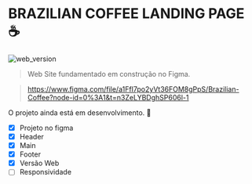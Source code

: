 # BRAZILIAN COFFEE LANDING PAGE ☕

![web_version](https://user-images.githubusercontent.com/123594568/235998484-68ec7efe-466e-4a80-924f-b994ad8be010.png)

> Web Site fundamentado em construção no Figma.

> https://www.figma.com/file/a1FfI7po2yVt36FOM8gPpS/Brazilian-Coffee?node-id=0%3A1&t=n3ZeLYBDghSP606l-1

O projeto ainda está em desenvolvimento. 🥗

- [x] Projeto no figma
- [x] Header
- [x] Main
- [x] Footer
- [x] Versão Web
- [ ] Responsividade
